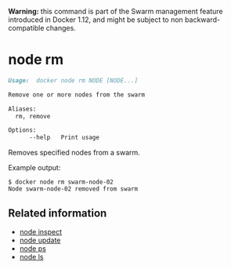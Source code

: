 <!--[metadata]>
+++
title = "node rm"
description = "The node rm command description and usage"
keywords = ["node, remove"]
[menu.main]
parent = "smn_cli"
+++
<![end-metadata]-->

**Warning:** this command is part of the Swarm management feature introduced in Docker 1.12, and might be subject to non backward-compatible changes.

# node rm

```markdown
Usage:  docker node rm NODE [NODE...]

Remove one or more nodes from the swarm

Aliases:
  rm, remove

Options:
      --help   Print usage
```

Removes specified nodes from a swarm.


Example output:

    $ docker node rm swarm-node-02
    Node swarm-node-02 removed from swarm


## Related information

* [node inspect](node_inspect.md)
* [node update](node_update.md)
* [node ps](node_ps.md)
* [node ls](node_ls.md)
